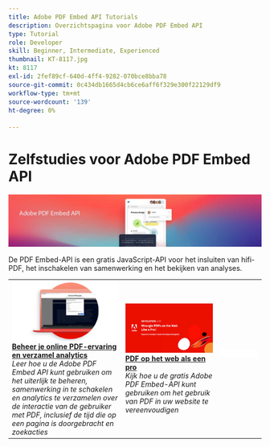 ```yaml
---
title: Adobe PDF Embed API Tutorials
description: Overzichtspagina voor Adobe PDF Embed API
type: Tutorial
role: Developer
skill: Beginner, Intermediate, Experienced
thumbnail: KT-8117.jpg
kt: 8117
exl-id: 2fef89cf-640d-4ff4-9282-070bce8bba78
source-git-commit: 0c434db1665d4cb6ce6aff6f329e300f22129df9
workflow-type: tm+mt
source-wordcount: '139'
ht-degree: 0%

---
```


# Zelfstudies voor Adobe PDF Embed API

![API-banner PDF insluiten](../assets/pdfembedhero.jpg)

De PDF Embed-API is een gratis JavaScript-API voor het insluiten van hifi-PDF, het inschakelen van samenwerking en het bekijken van analyses.

<table style="table-layout:fixed">
<tr>
 <td>
   <a href="controlpdfexperience.md">
      <img alt="Beheer je online PDF-ervaring en verzamel analytics" src="assets/ControlPDF_thumb.png" />
   </a>
    <div>
   <a href="controlpdfexperience.md"><strong>Beheer je online PDF-ervaring en verzamel analytics</strong></a>
    </div>
    <em>Leer hoe u de Adobe PDF Embed API kunt gebruiken om het uiterlijk te beheren, samenwerking in te schakelen en analytics te verzamelen over de interactie van de gebruiker met PDF, inclusief de tijd die op een pagina is doorgebracht en zoekacties</em>
    <br>
  </td>
  <td>
   <a href="https://experienceleague.adobe.com/docs/adobe-developers-live-events/events/2021/oct2021/pdf-embed-api.html">
      <img alt="PDF op het web als een pro" src="assets/Wrangle_1280.png" />
   </a>
    <div>
   <a href="https://experienceleague.adobe.com/docs/adobe-developers-live-events/events/2021/oct2021/pdf-embed-api.html"><strong>PDF op het web als een pro</strong></a>
    </div>
    <em>Kijk hoe u de gratis Adobe PDF Embed-API kunt gebruiken om het gebruik van PDF in uw website te vereenvoudigen</em>
    <br>
  </td>
  <td>
    <img alt="Spacer" src="../assets/WhiteBanner_Placeholder.png" />
    <div>
    <br>
  </td>
</tr>
</table>
